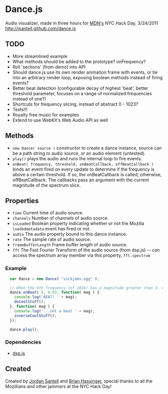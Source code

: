 Dance.js
======

Audio visualizer, made in three hours for [MDN's](http://twitter.com/mozhacks) NYC Hack Day, 3/24/2011
http://jsantell.github.com/dance.js

TODO
---
* More streamlined example
* What methods should be added to the prototype? onFrequency?
* Roll 'sections' (from demo) into API
* Should dance.js use its own render animation frame with events, or tie into an arbitrary render loop, exposing boolean methods instead of firing events?
* Better beat detection (configurable decay of highest 'beat', better threshold parameter, focuses on a range of normalized frequencies instead of one?)
* Shortcuts for frequency slicing, instead of abstract 0 - 1023?
* Tests!!!
* Royalty free music for examples
* Extend to use WebKit's Web Audio API as well

Methods
---
* `new Dance( source )` constructor to create a dance instance, source can be a path string to audio source, or an audio element (untested).
* `play()` plays the audio and runs the internal loop to fire events.
* `onBeat( frequency, threshold, onBeatCallback, offBeatCallback )` binds an event fired on every update to determine if the frequency is above a certain threshold. If so, the onBeatCallback is called; otherwise, offBeatCallback. The callbacks pass an argument with the current magnitude of the spectrum slice.

Properties
---
* `time` Current time of audio source.
* `channels` Number of channels of audio source.
* `isLoaded` Boolean property indicating whether or not the Mozilla `loadedmetadata` event has fired or not.
* `audio` The audio property bound to this dance instance.
* `rate` The sample rate of audio source.
* `frameBufferLength` Frame buffer length of audio source.
* `fft` The Fast Fourier Transform of the audio source (from dsp.js) -- can access the spectrum array member via this property, `fft.spectrum`

### Example

```javascript
  var dance = new Dance( "sickjams.ogg" );

  // When the 6th frequency (of 1024) has a magnitude greater than 3, call the first callback; otherwise, the second
  dance.onBeat( 5, 0.03, function( mag ) {
    console.log('BEAT! ' + mag);
    doCoolStuff();
  }, function( mag ) {
    console.log('...not a beat ' + mag);
    inverseCoolStuff();
  });

  dance.play();
```

### Dependencies 

* [dsp.js](https://github.com/corbanbrook/dsp.js)

Created
---------
Created by [Jordan Santell](https://github.com/jsantell) and [Brian Hassinger](https://github.com/brainss), special thanks to all the Mozillians and other jammers at the NYC Hack Day!
